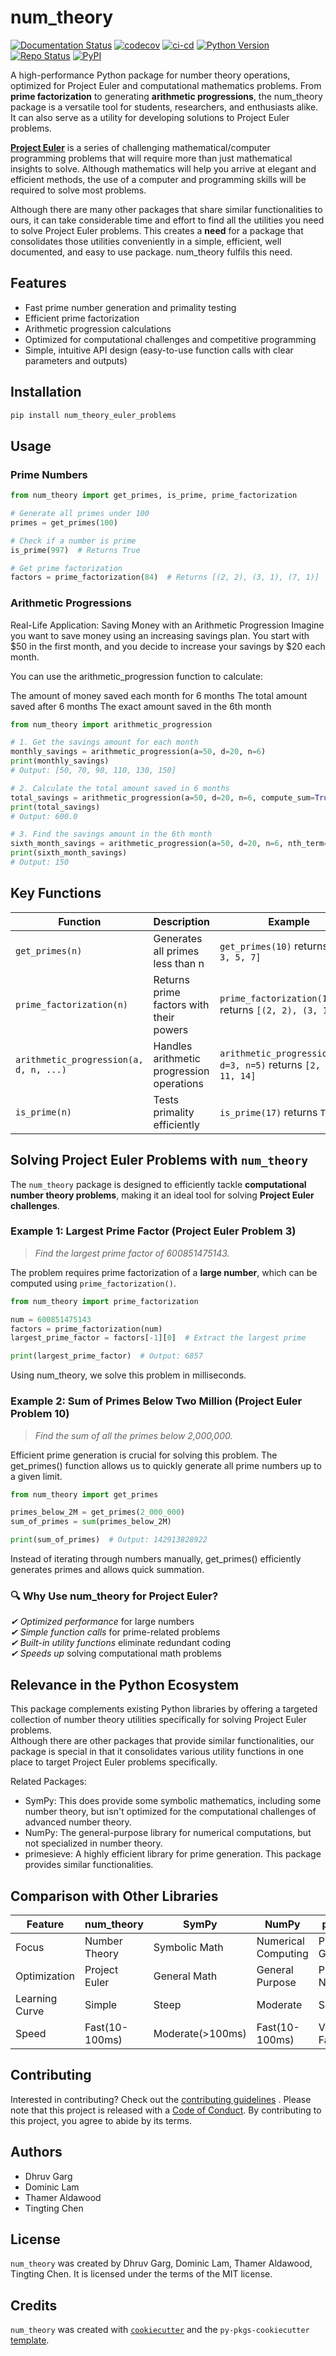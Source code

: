 # num_theory
[![Documentation Status](https://readthedocs.org/projects/num-theory/badge/?version=latest)](https://num-theory.readthedocs.io/en/latest/?badge=latest)
[![codecov](https://codecov.io/gh/UBC-MDS/num_theory/graph/badge.svg?token=D83Q1sJfPf)](https://codecov.io/gh/UBC-MDS/num_theory)
[![ci-cd](https://github.com/UBC-MDS/num_theory/actions/workflows/ci-cd.yml/badge.svg)](https://github.com/UBC-MDS/num_theory/actions/workflows/ci-cd.yml)
[![Python Version](https://img.shields.io/badge/python-3.9%20%7C%203.10%20%7C%203.11-blue.svg)](https://www.python.org/downloads/)
[![Repo Status](https://img.shields.io/badge/repo%20status-Active-brightgreen)](https://github.com/UBC-MDS/num_theory) 
[![PyPI](https://img.shields.io/pypi/v/num-theory-euler-problems?color=blue&label=PyPI)](https://pypi.org/project/num-theory-euler-problems/)

A high-performance Python package for number theory operations, optimized for Project Euler and computational mathematics problems.  From **prime factorization** to generating **arithmetic progressions**, the num_theory package is a versatile tool for students, researchers, and enthusiasts alike. It can also serve as a utility for developing solutions to Project Euler problems.

[**Project Euler**](https://projecteuler.net/) is a series of challenging mathematical/computer programming problems that will require more than just mathematical insights to solve. Although mathematics will help you arrive at elegant and efficient methods, the use of a computer and programming skills will be required to solve most problems.

Although there are many other packages that share similar functionalities to ours, it can take considerable time and effort to find all the utilities you need to solve Project Euler problems. This creates a **need** for a package that consolidates those utilities conveniently in a simple, efficient, well documented, and easy to use package. num_theory fulfils this need.

## Features

- Fast prime number generation and primality testing
- Efficient prime factorization
- Arithmetic progression calculations
- Optimized for computational challenges and competitive programming
- Simple, intuitive API design (easy-to-use function calls with clear parameters and outputs)

## Installation

```bash
pip install num_theory_euler_problems
```

## Usage

### Prime Numbers

```python
from num_theory import get_primes, is_prime, prime_factorization

# Generate all primes under 100
primes = get_primes(100)

# Check if a number is prime
is_prime(997)  # Returns True

# Get prime factorization
factors = prime_factorization(84)  # Returns [(2, 2), (3, 1), (7, 1)]
```

### Arithmetic Progressions

Real-Life Application: Saving Money with an Arithmetic Progression
Imagine you want to save money using an increasing savings plan. You start with $50 in the first month, and you decide to increase your savings by $20 each month.

You can use the arithmetic_progression function to calculate:

The amount of money saved each month for 6 months
The total amount saved after 6 months
The exact amount saved in the 6th month

```python
from num_theory import arithmetic_progression

# 1. Get the savings amount for each month
monthly_savings = arithmetic_progression(a=50, d=20, n=6)
print(monthly_savings)
# Output: [50, 70, 90, 110, 130, 150]

# 2. Calculate the total amount saved in 6 months
total_savings = arithmetic_progression(a=50, d=20, n=6, compute_sum=True)
print(total_savings)
# Output: 600.0

# 3. Find the savings amount in the 6th month
sixth_month_savings = arithmetic_progression(a=50, d=20, n=6, nth_term=True)
print(sixth_month_savings)
# Output: 150

```

## Key Functions

| Function | Description | Example |
|----------|-------------|---------|
| `get_primes(n)` | Generates all primes less than n | `get_primes(10)` returns `[2, 3, 5, 7]` |
| `prime_factorization(n)` | Returns prime factors with their powers | `prime_factorization(12)` returns `[(2, 2), (3, 1)]` |
| `arithmetic_progression(a, d, n, ...)` | Handles arithmetic progression operations | `arithmetic_progression(a=2, d=3, n=5)` returns `[2, 5, 8, 11, 14]` |
| `is_prime(n)` | Tests primality efficiently | `is_prime(17)` returns `True` |

## Solving Project Euler Problems with `num_theory`
The `num_theory` package is designed to efficiently tackle **computational number theory problems**, making it an ideal tool for solving **Project Euler challenges**.

### **Example 1: Largest Prime Factor (Project Euler Problem 3)**
> *Find the largest prime factor of 600851475143.*

The problem requires prime factorization of a **large number**, which can be computed using `prime_factorization()`.

```python
from num_theory import prime_factorization

num = 600851475143
factors = prime_factorization(num)
largest_prime_factor = factors[-1][0]  # Extract the largest prime

print(largest_prime_factor)  # Output: 6857
```
Using num_theory, we solve this problem in milliseconds.

### **Example 2: Sum of Primes Below Two Million (Project Euler Problem 10)**

> *Find the sum of all the primes below 2,000,000.*

Efficient prime generation is crucial for solving this problem. The get_primes() function allows us to quickly generate all prime numbers up to a given limit.
```python
from num_theory import get_primes

primes_below_2M = get_primes(2_000_000)
sum_of_primes = sum(primes_below_2M)

print(sum_of_primes)  # Output: 142913828922
```
Instead of iterating through numbers manually, get_primes() efficiently generates primes and allows quick summation.


### 🔍 Why Use num_theory for Project Euler?

*✔ Optimized performance* for large numbers  
*✔ Simple function calls* for prime-related problems  
*✔ Built-in utility functions* eliminate redundant coding  
*✔ Speeds up* solving computational math problems  





## Relevance in the Python Ecosystem

This package complements existing Python libraries by offering a targeted collection of number theory utilities specifically for solving Project Euler problems.  
Although there are other packages that provide similar functionalities, our package is special in that it consolidates various utility functions in one place to target Project Euler problems specifically.

Related Packages:

- SymPy: This does provide some symbolic mathematics, including some number theory, but isn't optimized for the computational challenges of advanced number theory.
- NumPy: The general-purpose library for numerical computations, but not specialized in number theory.
- primesieve: A highly efficient library for prime generation. This package provides similar functionalities.

## Comparison with Other Libraries

| Feature | num_theory | SymPy | NumPy | primesieve |
|---------|------------|-------|-------|------------|
| Focus | Number Theory | Symbolic Math | Numerical Computing | Prime Generation |
| Optimization | Project Euler | General Math | General Purpose | Prime Numbers |
| Learning Curve | Simple | Steep | Moderate | Simple |
| Speed | Fast(10-100ms) | Moderate(>100ms) | Fast(10-100ms) | Very Fast(<10ms) |

## Contributing

Interested in contributing? Check out the [contributing guidelines](https://github.com/UBC-MDS/num_theory/blob/main/CONTRIBUTING.md) . Please note that this project is released with a [Code of Conduct](https://github.com/UBC-MDS/num_theory/blob/main/CONDUCT.md). By contributing to this project, you agree to abide by its terms.

## Authors

- Dhruv Garg
- Dominic Lam
- Thamer Aldawood
- Tingting Chen

## License

`num_theory` was created by Dhruv Garg, Dominic Lam, Thamer Aldawood, Tingting Chen. It is licensed under the terms of the MIT license.

## Credits

`num_theory` was created with [`cookiecutter`](https://cookiecutter.readthedocs.io/en/latest/) and the `py-pkgs-cookiecutter` [template](https://github.com/py-pkgs/py-pkgs-cookiecutter).
